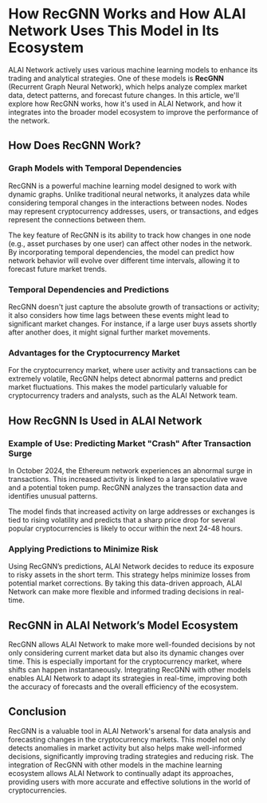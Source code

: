 
# How RecGNN Works and How ALAI Network Uses This Model in Its Ecosystem

ALAI Network actively uses various machine learning models to enhance its trading and analytical strategies. One of these models is **RecGNN** (Recurrent Graph Neural Network), which helps analyze complex market data, detect patterns, and forecast future changes. In this article, we'll explore how RecGNN works, how it's used in ALAI Network, and how it integrates into the broader model ecosystem to improve the performance of the network.

## How Does RecGNN Work?

### Graph Models with Temporal Dependencies

RecGNN is a powerful machine learning model designed to work with dynamic graphs. Unlike traditional neural networks, it analyzes data while considering temporal changes in the interactions between nodes. Nodes may represent cryptocurrency addresses, users, or transactions, and edges represent the connections between them.

The key feature of RecGNN is its ability to track how changes in one node (e.g., asset purchases by one user) can affect other nodes in the network. By incorporating temporal dependencies, the model can predict how network behavior will evolve over different time intervals, allowing it to forecast future market trends.

### Temporal Dependencies and Predictions

RecGNN doesn't just capture the absolute growth of transactions or activity; it also considers how time lags between these events might lead to significant market changes. For instance, if a large user buys assets shortly after another does, it might signal further market movements.

### Advantages for the Cryptocurrency Market

For the cryptocurrency market, where user activity and transactions can be extremely volatile, RecGNN helps detect abnormal patterns and predict market fluctuations. This makes the model particularly valuable for cryptocurrency traders and analysts, such as the ALAI Network team.

## How RecGNN Is Used in ALAI Network

### Example of Use: Predicting Market "Crash" After Transaction Surge

In October 2024, the Ethereum network experiences an abnormal surge in transactions. This increased activity is linked to a large speculative wave and a potential token pump. RecGNN analyzes the transaction data and identifies unusual patterns.

The model finds that increased activity on large addresses or exchanges is tied to rising volatility and predicts that a sharp price drop for several popular cryptocurrencies is likely to occur within the next 24-48 hours.

### Applying Predictions to Minimize Risk

Using RecGNN’s predictions, ALAI Network decides to reduce its exposure to risky assets in the short term. This strategy helps minimize losses from potential market corrections. By taking this data-driven approach, ALAI Network can make more flexible and informed trading decisions in real-time.

## RecGNN in ALAI Network’s Model Ecosystem

RecGNN allows ALAI Network to make more well-founded decisions by not only considering current market data but also its dynamic changes over time. This is especially important for the cryptocurrency market, where shifts can happen instantaneously. Integrating RecGNN with other models enables ALAI Network to adapt its strategies in real-time, improving both the accuracy of forecasts and the overall efficiency of the ecosystem.

## Conclusion

RecGNN is a valuable tool in ALAI Network's arsenal for data analysis and forecasting changes in the cryptocurrency markets. This model not only detects anomalies in market activity but also helps make well-informed decisions, significantly improving trading strategies and reducing risk. The integration of RecGNN with other models in the machine learning ecosystem allows ALAI Network to continually adapt its approaches, providing users with more accurate and effective solutions in the world of cryptocurrencies.
